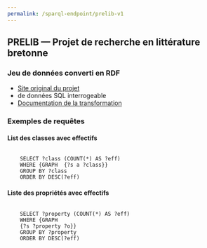 ```yaml
---
permalink: /sparql-endpoint/prelib-v1
---
```




<div>
  <h2>PRELIB — Projet de recherche en littérature bretonne</h2>

  <div>
  <h3>Jeu de données converti en RDF</h3>
  
  <ul>
    <li><a href="https://mshb.huma-num.fr/prelib/">Site original du projet</a></li>
    <li><a href="https://crbc-dataset.huma-num.fr/"></a> de données SQL interrogeable</li>
    <li><a href="https://github.com/Semantic-Data-for-Humanities/prelib-to-rdf/wiki">Documentation de la transformation</a></li>
  </ul>

  
</div>
<div>
  <h3>Exemples de requêtes</h3>
<h4>List des classes avec effectifs</h4>
  <p><code class="sparql">
    SELECT ?class (COUNT(*) AS ?eff)  
    WHERE {GRAPH <https://dataforhumanities.org/sparql-endpoint/prelib-v1> {?s a ?class}}
    GROUP BY ?class
    ORDER BY DESC(?eff)</code>
  </p>

  <h4>Liste des propriétés avec effectifs</h4>
  <p><code class="sparql">
    SELECT ?property (COUNT(*) AS ?eff) 
    WHERE {GRAPH <https://dataforhumanities.org/sparql-endpoint/prelib-v1> 
    {?s ?property ?o}}
    GROUP BY ?property
    ORDER BY DESC(?eff)
  </code>
  </p>



</div>
</div>

